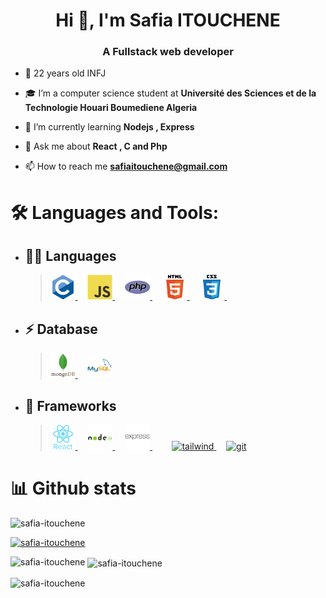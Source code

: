 <h1 align="center">Hi 👋, I'm Safia  ITOUCHENE </h1>
<h3 align="center">A Fullstack web developer</h3>

- 🌼 22 years old INFJ
   
- 🎓 I’m a computer science student at **Université des Sciences et de la Technologie Houari Boumediene Algeria**

- 🌱 I’m currently learning **Nodejs , Express**

- 💬 Ask me about **React , C and Php**

- 📫 How to reach me **safiaitouchene@gmail.com**

<h1 align="left">🛠 Languages and Tools:</h1>
<ul>
<li> <h2>👩‍💻 Languages</h2>
<blockquote>
<p align="left"> <a href="https://www.cprogramming.com/" target="_blank" rel="noreferrer"> 
<img src="https://raw.githubusercontent.com/devicons/devicon/master/icons/c/c-original.svg" alt="c" width="40" height="40"/> </a> &nbsp&nbsp&nbsp
<a href="https://developer.mozilla.org/en-US/docs/Web/JavaScript" target="_blank" rel="noreferrer"> 
<img src="https://raw.githubusercontent.com/devicons/devicon/master/icons/javascript/javascript-original.svg" alt="javascript" width="40" height="40"/> </a> &nbsp&nbsp&nbsp
<a href="https://www.php.net" target="_blank" rel="noreferrer"> 
<img src="https://raw.githubusercontent.com/devicons/devicon/master/icons/php/php-original.svg" alt="php" width="40" height="40"/> </a> &nbsp&nbsp&nbsp
<a href="https://www.w3.org/html/" target="_blank" rel="noreferrer"> 
<img src="https://raw.githubusercontent.com/devicons/devicon/master/icons/html5/html5-original-wordmark.svg" alt="html5" width="40" height="40"/> </a> &nbsp&nbsp&nbsp
<a href="https://www.w3schools.com/css/" target="_blank" rel="noreferrer"> 
<img src="https://raw.githubusercontent.com/devicons/devicon/master/icons/css3/css3-original-wordmark.svg" alt="css3" width="40" height="40"/> </a> &nbsp&nbsp&nbsp
</p>
</blockquote>
</li>
<li><h2>⚡ Database</h2>
 <blockquote>
  <p align="left"> 
<a href="https://www.mongodb.com/" target="_blank" rel="noreferrer"> 
<img src="https://raw.githubusercontent.com/devicons/devicon/master/icons/mongodb/mongodb-original-wordmark.svg" alt="mongodb" width="40" height="40"/> </a> &nbsp&nbsp&nbsp
<a href="https://www.mysql.com/" target="_blank" rel="noreferrer"> <img src="https://raw.githubusercontent.com/devicons/devicon/master/icons/mysql/mysql-original-wordmark.svg" alt="mysql" width="40" height="40"/> </a> </p>
  </blockquote>
</li>
<li><h2>🚀 Frameworks</h2>
<blockquote>
<p align="left"> 
<a href="https://reactjs.org/" target="_blank" rel="noreferrer">
<img src="https://raw.githubusercontent.com/devicons/devicon/master/icons/react/react-original-wordmark.svg" alt="react" width="40" height="40"/> </a>&nbsp&nbsp&nbsp
<a href="https://nodejs.org" target="_blank" rel="noreferrer"> 
<img src="https://raw.githubusercontent.com/devicons/devicon/master/icons/nodejs/nodejs-original-wordmark.svg" alt="nodejs" width="40" height="40"/> </a> &nbsp&nbsp&nbsp
<a href="https://expressjs.com" target="_blank" rel="noreferrer"> 
<img src="https://raw.githubusercontent.com/devicons/devicon/master/icons/express/express-original-wordmark.svg" alt="express" width="40" height="40"/> </a> &nbsp&nbsp&nbsp
</a> &nbsp&nbsp&nbsp
<a href="https://tailwindcss.com/" target="_blank" rel="noreferrer"> 
<img src="https://www.vectorlogo.zone/logos/tailwindcss/tailwindcss-icon.svg" alt="tailwind" width="40" height="40"/> </a> &nbsp&nbsp&nbsp
<a href="https://git-scm.com/" target="_blank" rel="noreferrer">
<img src="https://www.vectorlogo.zone/logos/git-scm/git-scm-icon.svg" alt="git" width="40" height="40"/> </a>  </p>
</blockquote>
</li>
</ul>

<h1>📊 Github stats</h1>
<p align="left"> <img src="https://komarev.com/ghpvc/?username=safia-itouchene&label=Profile%20views&color=0e75b6&style=flat" alt="safia-itouchene" /> </p>

<p align="left"> <a href="https://github.com/ryo-ma/github-profile-trophy"><img src="https://github-profile-trophy.vercel.app/?username=safia-itouchene" alt="safia-itouchene" /></a> </p>


<p><img align="left" src="https://github-readme-stats.vercel.app/api/top-langs?username=safia-itouchene&show_icons=true&locale=en&layout=compact" alt="safia-itouchene" /></p>

<p>&nbsp;<img align="center" src="https://github-readme-stats.vercel.app/api?username=safia-itouchene&show_icons=true&locale=en" alt="safia-itouchene" /></p>

<p><img align="center" src="https://github-readme-streak-stats.herokuapp.com/?user=safia-itouchene&" alt="safia-itouchene" /></p>

